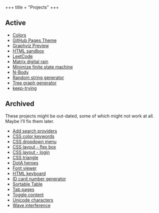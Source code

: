 +++
title = "Projects"
+++

## Active

- [Colors](colors/)
- [GitHub Pages Theme](https://github.com/EFanZh/GitHub-Pages-Theme)
- [Graphviz Preview](https://github.com/EFanZh/Graphviz-Preview)
- [HTML sandbox](html-sandbox/html-sandbox.html)
- [LeetCode](https://efanzh.org/LeetCode/)
- [Matrix digital rain](matrix-digital-rain/)
- [Minimize finite state machine](minimize-finite-state-machine/)
- [N-Body](https://efanzh.org/n-body/)
- [Random string generator](random-string-generator/random-string-generator.html)
- [Tree graph generator](https://efanzh.org/tree-graph-generator/)
- [keep-trying](https://github.com/EFanZh/keep-trying)

## Archived

These projects might be out-dated, some of which might not work at all. Maybe I’ll fix them later.

- [Add search providers](add-search-providers/)
- [CSS color keywords](css-color-keywords/css-color-keywords.html)
- [CSS dropdown menu](css-dropdown-menu/css-dropdown-menu.html)
- [CSS layout - flex box](css-layout-flex-box/css-layout-flex-box.html)
- [CSS layout - login](css-layout-login/css-layout-login.html)
- [CSS triangle](css-triangle/css-triangle.html)
- [DotA heroes](dota-heroes/dota-heroes.html)
- [Font viewer](font-viewer/font-viewer.html)
- [HTML keyboard](html-keyboard/html-keyboard.html)
- [ID card number generator](id-card-number-generator/id-card-number-generator.html)
- [Sortable Table](sortable-table/sortable-table.html)
- [Tab pages](tab-pages/tab-pages.html)
- [Toggle content](toggle-content/toggle-content.html)
- [Unicode characters](unicode-characters/unicode-characters.html)
- [Wave interference](wave-interference/)
